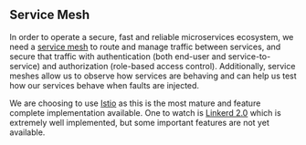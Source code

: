 ## Service Mesh

In order to operate a secure, fast and reliable microservices ecosystem, we need a [service mesh](https://www.redhat.com/en/topics/microservices/what-is-a-service-mesh) to route and manage traffic between services, and secure that traffic with authentication (both end-user and service-to-service) and authorization (role-based access control). Additionally, service meshes allow us to observe how services are behaving and can help us test how our services behave when faults are injected.

We are choosing to use [Istio](https://istio.io/) as this is the most mature and feature complete implementation available. One to watch is [Linkerd 2.0](https://linkerd.io/2/overview/) which is extremely well implemented, but some important features are not yet available.

